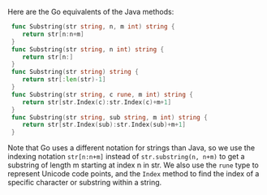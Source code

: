  Here are the Go equivalents of the Java methods:
```go
 func Substring(str string, n, m int) string {
 	return str[n:n+m]
 }
 func Substring(str string, n int) string {
 	return str[n:]
 }
 func Substring(str string) string {
 	return str[:len(str)-1]
 }
 func Substring(str string, c rune, m int) string {
 	return str[str.Index(c):str.Index(c)+m+1]
 }
 func Substring(str string, sub string, m int) string {
 	return str[str.Index(sub):str.Index(sub)+m+1]
 }
```
Note that Go uses a different notation for strings than Java, so we use the indexing notation `str[n:n+m]` instead of `str.substring(n, n+m)` to get a substring of length m starting at index n in str. We also use the `rune` type to represent Unicode code points, and the `Index` method to find the index of a specific character or substring within a string.
